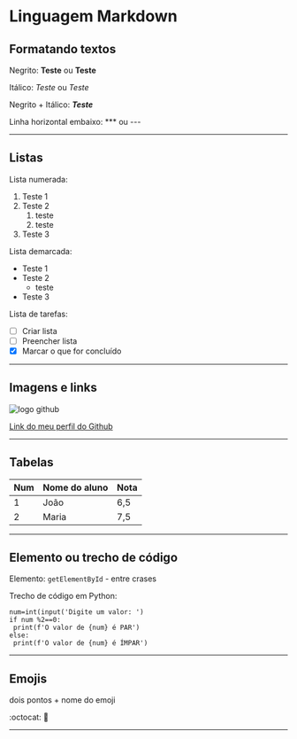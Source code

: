 # Linguagem Markdown

## Formatando textos

Negrito: **Teste** ou __Teste__

Itálico: *Teste* ou _Teste_

Negrito + Itálico: _**Teste**_

Linha horizontal embaixo: *** ou ---

***

## Listas

Lista numerada: 

1. Teste 1
2. Teste 2
    1. teste
    2. teste
4. Teste 3



Lista demarcada:

* Teste 1
* Teste 2
    * teste
* Teste 3



Lista de tarefas:

- [ ] Criar lista
- [ ]  Preencher lista
- [x] Marcar o que for concluído

***

## Imagens e links

![logo github](https://github.com/user-attachments/assets/2e1d5c83-3bd6-48f6-ac73-a874d9df030c)

[Link do meu perfil do Github](https://github.com/hellen0liveira)

***

## Tabelas

Num | Nome do aluno | Nota
--- | --- | ---
1 | João | 6,5
2 | Maria | 7,5

***

## Elemento ou trecho de código

Elemento: `getElementById` - entre crases

Trecho de código em Python: 

```
num=int(input('Digite um valor: ')
if num %2==0:
 print(f'O valor de {num} é PAR')
else:
 print(f'O valor de {num} é ÍMPAR')

```

***

## Emojis

dois pontos + nome do emoji

:octocat:   🖖

***
